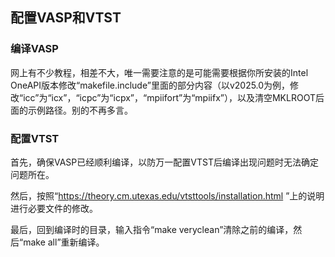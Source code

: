## 配置VASP和VTST

### 编译VASP

网上有不少教程，相差不大，唯一需要注意的是可能需要根据你所安装的Intel OneAPI版本修改“makefile.include”里面的部分内容（以v2025.0为例，修改“icc”为“icx”，“icpc”为“icpx”，“mpiifort”为“mpiifx”），以及清空MKLROOT后面的示例路径。别的不再多言。

### 配置VTST

首先，确保VASP已经顺利编译，以防万一配置VTST后编译出现问题时无法确定问题所在。

然后，按照“https://theory.cm.utexas.edu/vtsttools/installation.html ”上的说明进行必要文件的修改。

最后，回到编译时的目录，输入指令“make veryclean”清除之前的编译，然后“make all”重新编译。
